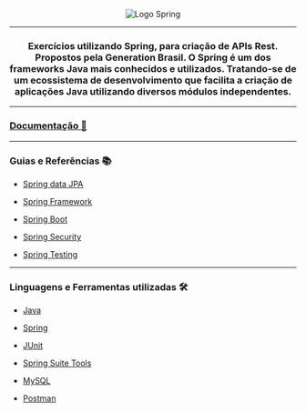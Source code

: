 
<div align ="center">
  
![Logo Spring](https://i.imgur.com/OMa4ULN.png)

<hr>
  
### Exercícios utilizando Spring, para criação de APIs Rest. Propostos pela Generation Brasil. O Spring é um dos frameworks Java mais conhecidos e utilizados. Tratando-se de um ecossistema de desenvolvimento que facilita a criação de aplicações Java utilizando diversos módulos independentes.
<hr>
</div>
<h3><b><a href="https://github.com/Biellms/Spring/tree/main/Documentação" target="_blank"><p target="blank">Documentação 📄</a></b></h3>
  
<hr>
  
### **Guias e Referências** 📚
- <a href="https://github.com/Biellms/SpringBoot/blob/main/Documentação/Guia%20Jpa.pdf" target="_blank"><p target="_blank">Spring data JPA</a>
- <a href="https://spring.io/projects/spring-framework" target="_blank"><p target="_blank"> Spring Framework </a>
- <a href="https://spring.io/projects/spring-boot" target="_blank"><p target="_blank"> Spring Boot</a>
- <a href="https://spring.io/projects/spring-security" target="_blank"><p target="_blank"> Spring Security</a>
- <a href="https://docs.spring.io/spring-framework/docs/current/reference/html/testing.html" target="_blank"><p target="_blank">Spring Testing</a>

<hr>

### **Linguagens e Ferramentas utilizadas** 🛠
- <a href="https://github.com/Biellms/JavaProjeto" target="_blank"><p target="_blank">Java</a>
- <a href="https://github.com/Biellms/Spring" target="_blank"><p target="_blank">Spring</a>
- <a href="https://junit.org/junit5/" target="_blank"><p target="_blank">JUnit</a>
- <a href="https://spring.io/tools" target="_blank"><p target="_blank">Spring Suite Tools</a>
- <a href="https://github.com/Biellms/MySQL" target="_blank"><p target="_blank">MySQL</a>
- <a href="https://github.com/Biellms/SpringBoot/tree/main/Postman" target="_blank"><p target="_blank">Postman</a>

